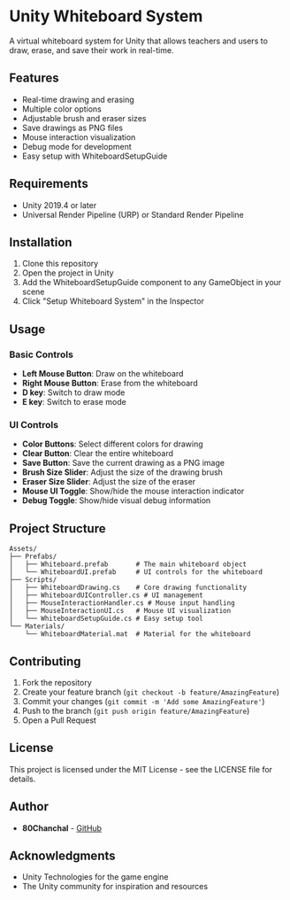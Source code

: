 # Unity Whiteboard System

A virtual whiteboard system for Unity that allows teachers and users to draw, erase, and save their work in real-time.

## Features

- Real-time drawing and erasing
- Multiple color options
- Adjustable brush and eraser sizes
- Save drawings as PNG files
- Mouse interaction visualization
- Debug mode for development
- Easy setup with WhiteboardSetupGuide

## Requirements

- Unity 2019.4 or later
- Universal Render Pipeline (URP) or Standard Render Pipeline

## Installation

1. Clone this repository
2. Open the project in Unity
3. Add the WhiteboardSetupGuide component to any GameObject in your scene
4. Click "Setup Whiteboard System" in the Inspector

## Usage

### Basic Controls

- **Left Mouse Button**: Draw on the whiteboard
- **Right Mouse Button**: Erase from the whiteboard
- **D key**: Switch to draw mode
- **E key**: Switch to erase mode

### UI Controls

- **Color Buttons**: Select different colors for drawing
- **Clear Button**: Clear the entire whiteboard
- **Save Button**: Save the current drawing as a PNG image
- **Brush Size Slider**: Adjust the size of the drawing brush
- **Eraser Size Slider**: Adjust the size of the eraser
- **Mouse UI Toggle**: Show/hide the mouse interaction indicator
- **Debug Toggle**: Show/hide visual debug information

## Project Structure

```
Assets/
├── Prefabs/
│   ├── Whiteboard.prefab       # The main whiteboard object
│   └── WhiteboardUI.prefab     # UI controls for the whiteboard
├── Scripts/
│   ├── WhiteboardDrawing.cs    # Core drawing functionality
│   ├── WhiteboardUIController.cs # UI management
│   ├── MouseInteractionHandler.cs # Mouse input handling
│   ├── MouseInteractionUI.cs   # Mouse UI visualization
│   └── WhiteboardSetupGuide.cs # Easy setup tool
└── Materials/
    └── WhiteboardMaterial.mat  # Material for the whiteboard
```

## Contributing

1. Fork the repository
2. Create your feature branch (`git checkout -b feature/AmazingFeature`)
3. Commit your changes (`git commit -m 'Add some AmazingFeature'`)
4. Push to the branch (`git push origin feature/AmazingFeature`)
5. Open a Pull Request

## License

This project is licensed under the MIT License - see the LICENSE file for details.

## Author

- **80Chanchal** - [GitHub](https://github.com/80Chanchal)

## Acknowledgments

- Unity Technologies for the game engine
- The Unity community for inspiration and resources
